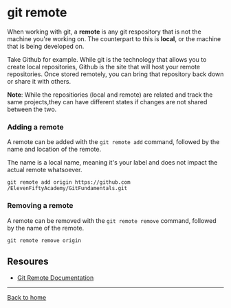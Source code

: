 # git remote 

When working with git, a **remote** is any git respository that is not the machine you're working on. The counterpart to this is **local**, or the machine that is being developed on.

Take Github for example. While git is the technology that allows you to create local repositories, Github is the site that will host your remote repositories. Once stored remotely, you can bring that repository back down or share it with others.

**Note**: While the repositiories (local and remote) are related and track the same projects,they can have different states if changes are not shared between the two.

### Adding a remote 

A remote  can be added with the `git remote add` command, followed by the name and location of the remote.

The name is a local name, meaning it's your label and does not impact the actual remote whatsoever.

```
git remote add origin https://github.com /ElevenFiftyAcademy/GitFundamentals.git
```
### Removing a remote 

A remote can be removed with the `git remote remove` command, followed by the name of the remote.

```
git remote remove origin
```

## Resoures
- [Git Remote Documentation](https://git-scm.com/docs/git-remote)

----

[Back to home](../README.md)